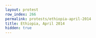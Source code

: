 ```yaml
---
layout: protest
row_index: 266
permalink: protests/ethiopia-april-2014
title: Ethiopia, April 2014
hidden: true
---
```

